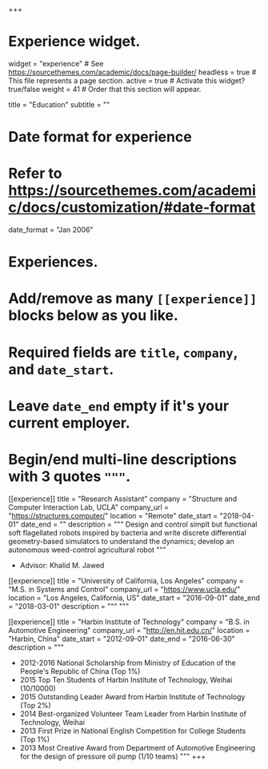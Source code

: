 +++
# Experience widget.
widget = "experience"  # See https://sourcethemes.com/academic/docs/page-builder/
headless = true  # This file represents a page section.
active = true  # Activate this widget? true/false
weight = 41  # Order that this section will appear.

title = "Education"
subtitle = ""

# Date format for experience
#   Refer to https://sourcethemes.com/academic/docs/customization/#date-format
date_format = "Jan 2006"

# Experiences.
#   Add/remove as many `[[experience]]` blocks below as you like.
#   Required fields are `title`, `company`, and `date_start`.
#   Leave `date_end` empty if it's your current employer.
#   Begin/end multi-line descriptions with 3 quotes `"""`.
[[experience]]
  title = "Research Assistant"
  company = "Structure and Computer Interaction Lab, UCLA"
  company_url = "https://structures.computer/"
  location = "Remote"
  date_start = "2018-04-01"
  date_end = ""
  description = """
  Design and control simplt but functional soft flagellated robots inspired by bacteria and write discrete differential geometry-based simulators to understand the dynamics; develop an autonomous weed-control agricultural robot
  """
  * Advisor: Khalid M. Jawed
  
[[experience]]
  title = "University of California, Los Angeles"
  company = "M.S. in Systems and Control"
  company_url = "https://www.ucla.edu/"
  location = "Los Angeles, California, US"
  date_start = "2016-09-01"
  date_end = "2018-03-01"
  description = """ """ 

[[experience]]
  title = "Harbin Institute of Technology"
  company = "B.S. in Automotive Engineering"
  company_url = "http://en.hit.edu.cn/"
  location = "Harbin, China"
  date_start = "2012-09-01"
  date_end = "2016-06-30"
  description = """

  * 2012-2016 National Scholarship from Ministry of Education of the People's Republic of China (Top 1%)
  * 2015      Top Ten Students of Harbin Institute of Technology, Weihai (10/10000)
  * 2015      Outstanding Leader Award from Harbin Institute of Technology (Top 2%)
  * 2014      Best-organized Volunteer Team Leader from Harbin Institute of Technology, Weihai
  * 2013      First Prize in National English Competition for College Students (Top 1%)
  * 2013      Most Creative Award from Department of Automotive Engineering for the design of pressure oil pump (1/10 teams)
  """
+++
